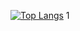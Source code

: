 [![Top Langs](https://github-readme-stats.vercel.app/api/top-langs/?username=dogi12&theme=codeSTACKr)](https://github.com/dogi12/dogi12) 
1
